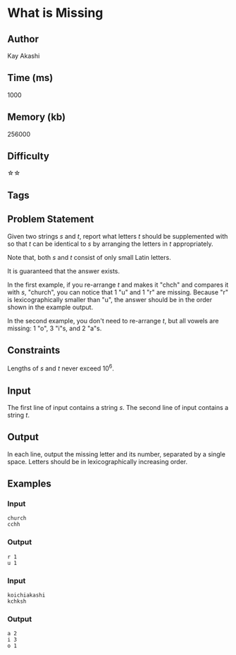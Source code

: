 # What is Missing

## Author

Kay Akashi

## Time (ms)

1000

## Memory (kb)

256000

## Difficulty

☆☆

## Tags

## Problem Statement 

Given two strings $s$ and $t$, report what letters $t$ should be supplemented with so that $t$ can be identical to $s$ by arranging the letters in $t$ appropriately.

Note that, both $s$ and $t$ consist of only small Latin letters.

It is guaranteed that the answer exists.

In the first example, if you re-arrange $t$ and makes it "chch" and compares it with $s$, "church", you can notice that $1$ "u" and $1$ "r" are missing. Because "r" is lexicographically smaller than "u", the answer should be in the order shown in the example output.

In the second example, you don't need to re-arrange $t$, but all vowels are missing: $1$ "o", $3$ "i"s, and $2$ "a"s. 

## Constraints

Lengths of $s$ and $t$ never exceed $10^{6}$.

## Input

The first line of input contains a string $s$.
The second line of input contains a string $t$.

## Output

In each line, output the missing letter and its number, separated by a single space.
Letters should be in lexicographically increasing order.

## Examples

### Input

```
church
cchh
```

### Output

```
r 1
u 1
```

### Input

```
koichiakashi
kchksh
```

### Output
```
a 2
i 3
o 1
```